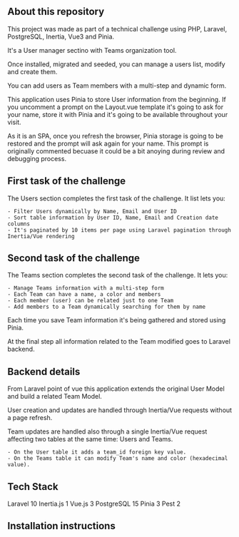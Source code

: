 ## About this repository

This project was made as part of a technical challenge using PHP, Laravel, PostgreSQL, Inertia, Vue3 and Pinia.

It's a User manager sectino with Teams organization tool.

Once installed, migrated and seeded, you can manage a users list, modify and create them. 

You can add users as Team members with a multi-step and dynamic form.

This application uses Pinia to store User information from the beginning. If you uncomment a prompt on the Layout.vue template it's going to ask for your name, store it with Pinia and it's going to be available throughout your visit.

As it is an SPA, once you refresh the browser, Pinia storage is going to be restored and the prompt will ask again for your name. This prompt is originally commented becuase it could be a bit anoying during review and debugging process.

## First task of the challenge

The Users section completes the first task of the challenge. It list lets you: 

	- Filter Users dynamically by Name, Email and User ID
	- Sort table information by User ID, Name, Email and Creation date columns
	- It's paginated by 10 items per page using Laravel pagination through Inertia/Vue rendering

## Second task of the challenge

The Teams section completes the second task of the challenge. It lets you:

	- Manage Teams information with a multi-step form
	- Each Team can have a name, a color and members
	- Each member (user) can be related just to one Team
	- Add members to a Team dynamically searching for them by name

Each time you save Team information it's being gathered and stored using Pinia.

At the final step all information related to the Team modified goes to Laravel backend.

## Backend details

From Laravel point of vue this application extends the original User Model and build a related Team Model.

User creation and updates are handled through Inertia/Vue requests without a page refresh.

Team updates are handled also through a single Inertia/Vue request affecting two tables at the same time: Users and Teams.

	- On the User table it adds a team_id foreign key value.
	- On the Teams table it can modify Team's name and color (hexadecimal value).

## Tech Stack

Laravel 10
Inertia.js 1
Vue.js 3
PostgreSQL 15
Pinia 3
Pest 2

## Installation instructions

